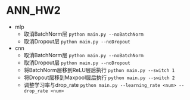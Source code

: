 # ANN_HW2
+ mlp
  + 取消BatchNorm层
    `python main.py --noBatchNorm`
  + 取消Dropout层
    `python main.py --noDropout`
+ cnn
  + 取消BatchNorm层
    `python main.py --noBatchNorm`
  + 取消Dropout层
    `python main.py --noDropout`
  + 将BatchNorm层移到ReLU层后执行
    `python main.py --switch 1`
  + 将Dropout层移到Maxpool层后执行
    `python main.py --switch 2`
  + 调整学习率与drop_rate
    `python main.py --learning_rate <num> --drop_rate <num>`
